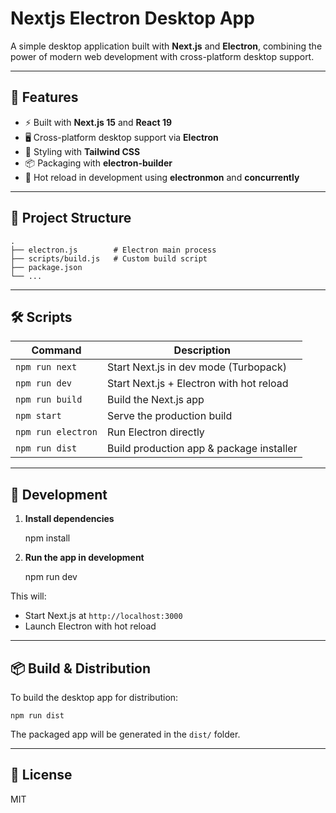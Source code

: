 # Nextjs Electron Desktop App

A simple desktop application built with **Next.js** and **Electron**, combining the power of modern web development with cross-platform desktop support.

* * *

## 🚀 Features

* ⚡ Built with **Next.js 15** and **React 19**
* 🖥️ Cross-platform desktop support via **Electron**
* 🎨 Styling with **Tailwind CSS**
* 📦 Packaging with **electron-builder**
* 🔄 Hot reload in development using **electronmon** and **concurrently**

* * *

## 📂 Project Structure

    .
    ├── electron.js        # Electron main process
    ├── scripts/build.js   # Custom build script
    ├── package.json
    └── ...

* * *

## 🛠️ Scripts

| Command | Description |
| --- | --- |
| `npm run next` | Start Next.js in dev mode (Turbopack) |
| `npm run dev` | Start Next.js + Electron with hot reload |
| `npm run build` | Build the Next.js app |
| `npm start` | Serve the production build |
| `npm run electron` | Run Electron directly |
| `npm run dist` | Build production app & package installer |

* * *

## 🔧 Development

1. **Install dependencies**
  
      npm install
  
2. **Run the app in development**
  
      npm run dev
  
  This will:
  
  * Start Next.js at `http://localhost:3000`
  * Launch Electron with hot reload

* * *

## 📦 Build & Distribution

To build the desktop app for distribution:

    npm run dist

The packaged app will be generated in the `dist/` folder.

* * *

## 📜 License

MIT
